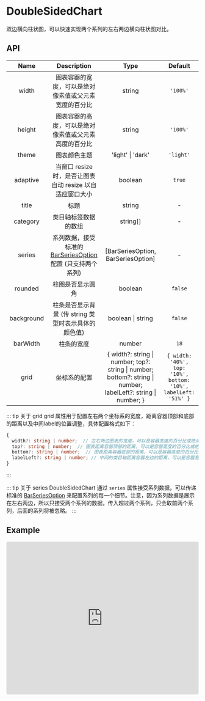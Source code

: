 # DoubleSidedChart

双边横向柱状图，可以快速实现两个系列的左右两边横向柱状图对比。

## API


|    Name     |                     Description                  |         Type          |             Default              |
| :---------: | :----------------------------------------------: | :-------------------: | :------------------------------: |
|   width    | 图表容器的宽度，可以是绝对像素值或父元素宽度的百分比 | string  | `'100%'` |
|   height    | 图表容器的高度，可以是绝对像素值或父元素高度的百分比 | string  | `'100%'` |
|   theme   | 图表颜色主题| 'light' \| 'dark'  | `'light'` |
|  adaptive   | 当窗口 resize 时，是否让图表自动 resize 以自适应窗口大小    | boolean | `true`  |
|    title    | 标题                                             |  string     |    -    |
|  category   | 类目轴标签数据的数组                                      |  string[]   |    -    |
|   series    | 系列数据，接受标准的 [BarSeriesOption](https://echarts.apache.org/zh/option.html#series-bar) 配置 (只支持两个系列) |  [BarSeriesOption, BarSeriesOption] |  -  |
|  rounded  | 柱图是否显示圆角                                             |   boolean  |   `false`   |
| background | 柱条是否显示背景 (传 string 类型时表示具体的颜色值)|  boolean \| string   | `false` |
| barWidth | 柱条的宽度 |  number   | `18` |
| grid | 坐标系的配置 |  { width?: string \| number; top?: string \| number; bottom?: string \| number; labelLeft?: string \| number; }   | `{ width: '40%', top: '10%', bottom: '10%', labelLeft: '51%' }` |

::: tip 关于 grid
grid 属性用于配置左右两个坐标系的宽度，距离容器顶部和底部的距离以及中间label的位置调整，具体配置格式如下：
```ts
{
  width?: string | number;  // 左右两边图表的宽度，可以是容器宽度的百分比或绝对像素值
  top?: string | number;  // 图表距离容器顶部的距离，可以是容器高度的百分比或绝对像素值
  bottom?: string | number;  // 图表距离容器底部的距离，可以是容器高度的百分比或绝对像素值
  labelLeft?: string | number; // 中间的类目轴距离容器左边的距离，可以是容器宽度的百分比或绝对像素值
}
```
:::

::: tip 关于 series
DoubleSidedChart 通过 `series` 属性接受系列数据，可以传递标准的 [BarSeriesOption](https://echarts.apache.org/zh/option.html#series-bar) 来配置系列的每一个细节。注意，因为系列数据是展示在左右两边，所以只接受两个系列的数据，传入超过两个系列，只会取前两个系列，后面的系列将被忽略。
:::


## Example
<iframe src="https://codesandbox.io/embed/vue-echarts-demo-pujot?fontsize=14&hidenavigation=1&initialpath=%2Fdouble-sided-chart&module=%2Fsrc%2Fdemo%2Fdouble-sided-chart-demo.vue&theme=light"
     style="width:100%; height:400px; border:0; border-radius: 4px; overflow:hidden;"
     title="vue-echarts-demo"
     allow="accelerometer; ambient-light-sensor; camera; encrypted-media; geolocation; gyroscope; hid; microphone; midi; payment; usb; vr; xr-spatial-tracking"
     sandbox="allow-forms allow-modals allow-popups allow-presentation allow-same-origin allow-scripts"
   ></iframe>
